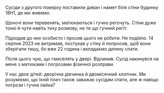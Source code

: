 Сусіди з другого поверху поставили диван і намет біля стіни будинку 18H1, де ми живемо.

Щоночі вони теревенять, матюкаються і гучно регочуть. Стіни дуже тонкі й чути навіть тиху розмову, не те що гучний регіт.

Підходив до них особисто і просив цього не робити. Не подіяло. 14 серпня 2023 не витримав, постукав у стіну й попросив, щоб вони зберігали тишу, бо вже 22 година і вкладаємо дитину спати.

Після цього чую, що гамселять у двері. Відчинив. Сусід накинувся на мене з матюками і погрозами фізичної розправи. 

У нас двоє дітей: дворічна дівчинка й двомісячний хлопчик. Ми розуміємо, що їхній плач також заважає сусідам спати, але ж навіщо погрози і гучна лайка?

